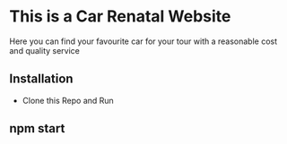 # This is a Car Renatal Website 

Here you can find your favourite car for your tour with a reasonable cost and quality service

## Installation

- Clone this Repo and Run
## npm start




